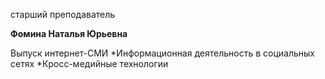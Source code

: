 старший преподаватель



**Фомина Наталья Юрьевна**

Выпуск интернет-СМИ
	*Информационная деятельность в социальных сетях
	*Кросс-медийные технологии